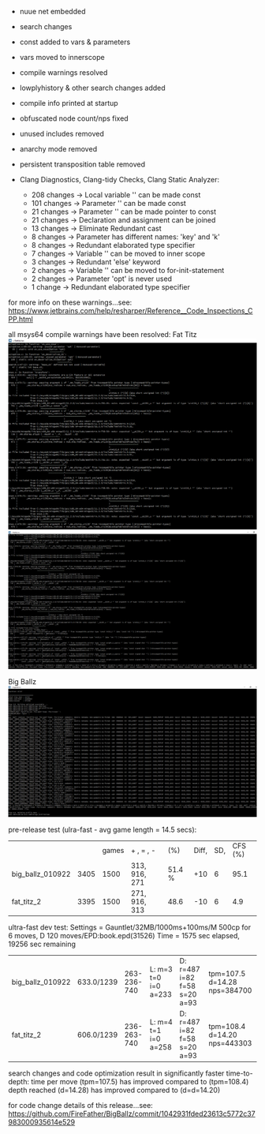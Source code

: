  
- nuue net embedded
- search changes
- const added to vars & parameters
- vars moved to innerscope
- compile warnings resolved
- lowplyhistory & other search changes added
- compile info printed at startup
- obfuscated node count/nps fixed
- unused includes removed
- anarchy mode removed
- persistent transposition table removed

- Clang Diagnostics, Clang-tidy Checks, Clang Static Analyzer:
	- 208 changes -> Local variable '' can be made const
	- 101 changes -> Parameter '' can be made const
	- 21 changes -> Parameter '' can be made pointer to const	
	- 21 changes -> Declaration and assignment can be joined
	- 13 changes -> Eliminate Redundant cast	
	- 8 changes -> Parameter has different names: 'key' and 'k'
	- 8 changes -> Redundant elaborated type specifier
	- 7 changes -> Variable '' can be moved to inner scope
	- 3 changes -> Redundant 'else' keyword	
	- 2 changes -> Variable '' can be moved to for-init-statement
	- 2 changes -> Parameter 'opt' is never used	
	- 1 change -> Redundant elaborated type specifier
	
for more info on these warnings...see:
https://www.jetbrains.com/help/resharper/Reference__Code_Inspections_CPP.html


all msys64 compile warnings have been resolved:
Fat Titz
![alt tag](https://raw.githubusercontent.com/FireFather/BigBallz/master/bitmaps/fattitz_compile_warnings_1.png)
![alt tag](https://raw.githubusercontent.com/FireFather/BigBallz/master/bitmaps/fattitz_compile_warnings_2.png)


Big Ballz
![alt tag](https://raw.githubusercontent.com/FireFather/BigBallz/master/bitmaps/bigballz_clean_compile.png)

pre-release test (ulra-fast - avg game length = 14.5 secs):

|                  |      |           |              |       |       |    |       |
| ---------------- | ---- | --------- | ------------ | ----- | ----- | -- | ----- |
|                  |      |  games    |  + ,  = ,  - |(%)    |Diff,  |SD, |CFS (%)|
| big_ballz_010922 | 3405 |   1500    | 313, 916, 271|51.4 % |+10    |6   |95.1   |
| fat_titz_2       | 3395 |   1500    | 271, 916, 313|48.6   |-10    |6   |4.9    |

ultra-fast dev test:
Settings = Gauntlet/32MB/1000ms+100ms/M 500cp for 6 moves, D 120 moves/EPD:book.epd(31526)
Time = 1575 sec elapsed, 19256 sec remaining

|                  |            |           |                      |                              |                              |
| ---------------- | ---------- | --------- | -------------------- | ---------------------------- | ---------------------------- |
| big_ballz_010922 | 633.0/1239 |263-236-740|L: m=3 t=0 i=0 a=233|D: r=487 i=82 f=58 s=20 a=93|tpm=107.5 d=14.28 nps=384700|
| fat_titz_2       | 606.0/1239 |236-263-740|L: m=4 t=1 i=0 a=258|D: r=487 i=82 f=58 s=20 a=93|tpm=108.4 d=14.20 nps=443303|
 
 
search changes and code optimization result in significantly faster time-to-depth:
time per move (tpm=107.5) has improved compared to (tpm=108.4)
depth reached (d=14.28) has improved compared to (d=d=14.20)


for code change details of this release...see:
https://github.com/FireFather/BigBallz/commit/1042931fded23613c5772c37983000935614e529

